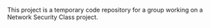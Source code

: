 This project is a temporary code repository for a group working on a Network Security Class project.